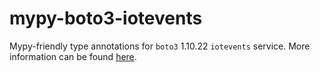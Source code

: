 # mypy-boto3-iotevents

Mypy-friendly type annotations for `boto3` 1.10.22 `iotevents` service.
More information can be found [here](https://github.com/vemel/mypy_boto3).